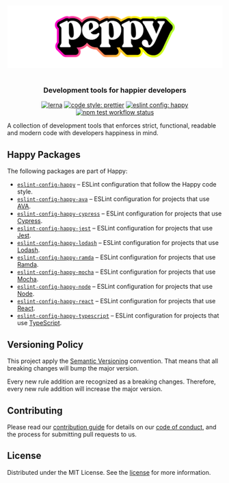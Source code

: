 <div align="center" style="padding: 16px 0;"><img src="media/readme-banner.png" width="600" role="presentation" /></div>

<h3 align="center">Development tools for happier developers</h3>

<p align="center">
<a href="https://lerna.js.org/"><img src="https://img.shields.io/badge/maintained%20with-lerna-cc00ff.svg" alt="lerna" /></a>
    <a href="https://prettier.io/"><img src="https://img.shields.io/badge/code_style-prettier-ff69b4.svg" alt="code style: prettier" /></a>
    <a href="https://github.com/arsnl/happy"><img src="https://img.shields.io/badge/config-happy-b0ff31.svg?logo=eslint" alt="eslint config: happy" /></a>
    <a href="https://github.com/arsnl/happy/actions?query=workflow%3Atest+branch%main"><img src="https://github.com/arsnl/happy/workflows/test/badge.svg?branch=main" alt="npm test workflow status" /></a>
</p>

A collection of development tools that enforces strict, functional, readable and modern code with developers happiness in mind.

## Happy Packages

The following packages are part of Happy:

- [`eslint-config-happy`](https://www.npmjs.com/package/eslint-config-happy) – ESLint configuration that follow the Happy code style.
- [`eslint-config-happy-ava`](https://www.npmjs.com/package/eslint-config-happy-ava) – ESLint configuration for projects that use [AVA](https://ava.li/).
- [`eslint-config-happy-cypress`](https://www.npmjs.com/package/eslint-config-happy-cypress) – ESLint configuration for projects that use [Cypress](https://cypress.io/).
- [`eslint-config-happy-jest`](https://www.npmjs.com/package/eslint-config-happy-jest) – ESLint configuration for projects that use [Jest](https://jestjs.io/).
- [`eslint-config-happy-lodash`](https://www.npmjs.com/package/eslint-config-happy-lodash) – ESLint configuration for projects that use [Lodash](https://lodash.com/).
- [`eslint-config-happy-ramda`](https://www.npmjs.com/package/eslint-config-happy-ramda) – ESLint configuration for projects that use [Ramda](https://ramdajs.com/).
- [`eslint-config-happy-mocha`](https://www.npmjs.com/package/eslint-config-happy-mocha) – ESLint configuration for projects that use [Mocha](https://mochajs.org/).
- [`eslint-config-happy-node`](https://www.npmjs.com/package/eslint-config-happy-node) – ESLint configuration for projects that use [Node](https://nodejs.org/).
- [`eslint-config-happy-react`](https://www.npmjs.com/package/eslint-config-happy-react) – ESLint configuration for projects that use [React](https://reactjs.org/).
- [`eslint-config-happy-typescript`](https://www.npmjs.com/package/eslint-config-happy-typescript) – ESLint configuration for projects that use [TypeScript](http://typescriptlang.org/).

## Versioning Policy

This project apply the [Semantic Versioning](https://semver.org/) convention. That means that all breaking changes will bump the major version.

Every new rule addition are recognized as a breaking changes. Therefore, every new rule addition will increase the major version.

## Contributing

Please read our [contribution guide](/CONTRIBUTING.md) for details on our [code of conduct](/CODE_OF_CONDUCT.md), and the process for submitting pull requests to us.

## License

Distributed under the MIT License. See the [license](/LICENSE) for more information.
